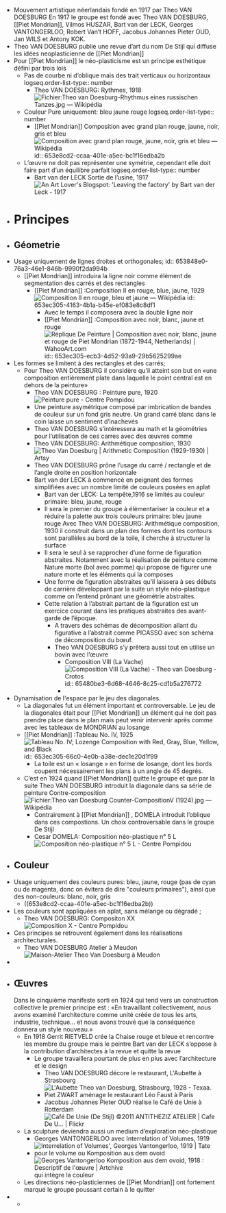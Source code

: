 - Mouvement artistique néerlandais fondé en 1917 par Theo VAN DOESBURG En 1917 le groupe est fondé avec Theo VAN DOESBURG, [[Piet Mondrian]], Vilmos HUSZAR, Bart van der LECK, Georges VANTONGERLOO, Robert Van’t HOFF, Jacobus Johannes Pieter OUD, Jan WILS et Antony KOK.
- Theo VAN DOESBURG publie une revue d’art du nom De Stijl qui diffuse les idées neoplasticienne de [[Piet Mondrian]]
- Pour [[Piet Mondrian]] le néo-plasticisme est un principe esthétique défini par trois lois
	- Pas de courbe ni d’oblique mais des trait verticaux ou horizontaux
	  logseq.order-list-type:: number
		- Theo VAN DOESBURG: Rythmes, 1918 ![Fichier:Theo van Doesburg-Rhythmus eines russischen Tanzes.jpg — Wikipédia](https://upload.wikimedia.org/wikipedia/commons/thumb/6/65/Theo_van_Doesburg-Rhythmus_eines_russischen_Tanzes.jpg/269px-Theo_van_Doesburg-Rhythmus_eines_russischen_Tanzes.jpg)
	- Couleur Pure uniquement: bleu jaune rouge
	  logseq.order-list-type:: number
		- [[Piet Mondrian]] Composition avec grand plan rouge, jaune, noir, gris et bleu ![Composition avec grand plan rouge, jaune, noir, gris et bleu — Wikipédia](https://upload.wikimedia.org/wikipedia/commons/7/76/Piet_Mondriaan%2C_1921_-_Composition_en_rouge%2C_jaune%2C_bleu_et_noir.jpg)
		  id:: 653e8cd2-ccaa-401e-a5ec-bc1f16edba2b
	- L’œuvre ne doit pas représenter une symétrie, cependant elle doit faire part d’un équilibre parfait
	  logseq.order-list-type:: number
		- Bart van der LECK Sortie de l’usine, 1917 ![An Art Lover's Blogspot: 'Leaving the factory' by Bart van der Leck - 1917](https://1.bp.blogspot.com/-mgV91_tsUuo/V3fraNoAnwI/AAAAAAAAAv8/MPMUE-yuh2MU2dRtnzDuJYN5CrndF-cIwCLcB/s1600/20160329_120546a.jpg)
- # Principes
- ## Géometrie
- Usage uniquement de lignes droites et orthogonales;
  id:: 653848e0-76a3-46e1-846b-9990f2da994b
	- [[Piet Mondrian]] introduira la ligne noir comme élément de segmentation des carrés et des rectangles
		- [[Piet Mondrian]] :Composition II en rouge, blue, jaune, 1929 ![Composition II en rouge, bleu et jaune — Wikipédia](https://upload.wikimedia.org/wikipedia/commons/a/a4/Piet_Mondriaan%2C_1930_-_Mondrian_Composition_II_in_Red%2C_Blue%2C_and_Yellow.jpg)
		  id:: 653ec305-4163-4b1a-b45e-ef083e8c8df1
			- Avec le temps il composera avec la double ligne noir
			- [[Piet Mondrian]] :Composition avec noir, blanc, jaune et rouge ![Réplique De Peinture | Composition avec noir, blanc, jaune et rouge de Piet  Mondrian (1872-1944, Netherlands) | WahooArt.com](https://wahooart.com/A55A04/w.nsf/O/BRUE-8LT53G/$File/PIET-MONDRIAN-COMPOSITION-WITH-BLACK-WHITE-YELLOW-AND-RED.JPG)
			  id:: 653ec305-ecb3-4d52-93a9-29b5625299ae
- Les formes se limitent à des rectangles et des carrés;
	- Pour Theo VAN DOESBURG il considère qu’il atteint son but en «une composition entièrement plate dans laquelle le point central est en dehors de la peinture»
		- Theo VAN DOESBURG : Peinture pure, 1920 ![Peinture pure - Centre Pompidou](https://www.centrepompidou.fr/media/picture/2d/29/2d29b9c52da4ae33c5bac4396f3068f5/thumb_large.jpg)
		- Une peinture asymétrique composé par imbrication de bandes de couleur sur un fond gris neutre. Un grand carré blanc dans le coin laisse un sentiment d’inachevés
		- Theo VAN DOESBURG s’intéressera au math et la géométries pour l’utilisation de ces carres avec des œuvres comme
		- Theo VAN DOESBURG: Arithmétique composition, 1930 ![Theo Van Doesburg | Arithmetic Composition (1929-1930) | Artsy](https://d7hftxdivxxvm.cloudfront.net/?height=800&quality=85&resize_to=fit&src=https%3A%2F%2Fd32dm0rphc51dk.cloudfront.net%2Fqjy6UotkAx8pBcsxHV3BLQ%2Fnormalized.jpg&width=800)
		- Theo VAN DOESBURG  prône l’usage du carré / rectangle et de l’angle droite en position horizontale
		- Bart van der LECK à commencé en peignant des formes simplifiées avec un nombre limité de couleurs posées en aplat
			- Bart van der LECK: La tempête,1916 se limités au couleur primaire: bleu, jaune, rouge
			- Il sera le premier du groupe à élémentariser la couleur et a réduire la palette aux trois couleurs primaire: bleu jaune rouge
			  Avec Theo VAN DOESBURG: Arithmétique composition, 1930 il construit dans un plan des formes dont les contours sont  parallèles au bord de la toile, il cherche à structurer la surface
			- Il sera le seul à se rapprocher d’une forme de figuration abstraites. Notamment avec la réalisation de peinture comme Nature morte (bol avec pomme) qui propose de figurer une  nature morte et les éléments qui la composes
			- Une forme de figuration abstraites qu’il laissera à ses débuts de carrière développant par la suite un style néo-plastique comme on l’entend prônant une géométrie abstraites.
			- Cette relation à l’abstrait partant de la figuration est un exercice courant dans les pratiques abstraites des avant-garde de l’époque.
				- A travers des schémas de décomposition allant du figurative a l’abstrait comme PICASSO avec son schéma de décomposition du bœuf.
				- Theo VAN DOESBURG s’y prêtera aussi tout en utilise un bovin avec l’œuvre
					- Composition VIII (La Vache) ![Composition VIII (La Vache) - Theo van Doesburg - Crotos](https://upload.wikimedia.org/wikipedia/commons/f/ff/Theo_van_doesburg_de_koe.jpg)
					  id:: 65480be3-6d68-4646-8c25-cd1b5a276772
					-
- Dynamisation de l'espace par le jeu des diagonales.
	- La diagonales fut un élément important et controversable. Le jeu de la diagonales était pour [[Piet Mondrian]] un élément qui ne doit pas prendre place dans le plan mais peut venir intervenir après comme avec les tableaux de MONDRIAN au losange
	- [[Piet Mondrian]] :Tableau No. IV, 1925 ![Tableau No. IV; Lozenge Composition with Red, Gray, Blue, Yellow, and Black](https://media.nga.gov/iiif/262b6aad-9869-45af-b33c-d3d41964203a/full/!588,600/0/default.jpg)
	  id:: 653ec305-66c0-4e0b-a38e-dec1e20d1f99
		- La toile est un « losange » en forme de losange, dont les bords coupent nécessairement les plans à un angle de 45 degrés.
	- C’est en 1924 quand [[Piet Mondrian]] quitte le groupe et que par la suite Theo VAN DOESBURG introduit la diagonale dans sa série de peinture Contre-composition ![Fichier:Theo van Doesburg Counter-CompositionV (1924).jpg — Wikipédia](https://upload.wikimedia.org/wikipedia/commons/thumb/e/e0/Theo_van_Doesburg_Counter-CompositionV_%281924%29.jpg/1200px-Theo_van_Doesburg_Counter-CompositionV_%281924%29.jpg)
		- Contrairement à [[Piet Mondrian]] , DOMELA introduit l’oblique dans ces compostions. Un choix controversable dans le groupe De Stijl
		- Cesar DOMELA: Composition néo-plastique n° 5 L ![Composition néo-plastique n° 5 L - Centre Pompidou](https://www.centrepompidou.fr/media/picture/59/e0/59e07909603957a27bec6fc7a03be510/thumb_large.jpg)
- ## Couleur
- Usage uniquement des couleurs pures: bleu, jaune, rouge (pas de cyan ou de magenta, donc on évitera de dire "couleurs primaires"), ainsi que des non-couleurs: blanc, noir, gris
	- ((653e8cd2-ccaa-401e-a5ec-bc1f16edba2b))
- Les couleurs sont appliquées en aplat, sans mélange ou dégradé ;
	- Theo VAN DOESBURG: Compositon XX ![Composition X - Centre Pompidou](https://www.centrepompidou.fr/media/picture/2e/75/2e75b83b8721a574e67940f92959b136/thumb_large.jpg)
- Ces principes se retrouvent également dans les réalisations architecturales.
	- Theo VAN DOESBURG Atelier à Meudon ![Maison-Atelier Theo Van Doesburg à Meudon](https://mlnzn7d4pv1n.i.optimole.com/0rI_c0w-Xunkd89_/w:auto/h:auto/q:mauto/f:avif/https://dda-architectes.com/wp-content/uploads/2021/01/facade-exterieure-maison_0_1400_1866-copie-1.jpg)
-
- ## Œuvres
  Dans le cinquième manifeste sorti en 1924 qui tend vers un construction collective le premier principe est : «En travaillant collectivement, nous avons examiné l'architecture comme unité créée de tous les arts, industrie, technique... et nous avons trouvé que la conséquence donnera un style nouveau.»
	- En 1918 Gerrit RIETVELD crée la Chaise rouge et bleue et rencontre les membre du groupe mais le peintre Bart van der LECK s’oppose à la contribution d’architectes à la revue et quitte la revue
		- Le groupe travaillera pourtant de plus en plus avec l’architecture et le design
			- Theo VAN DOESBURG décore le restaurant, L'Aubette à Strasbourg ![L'Aubette Theo van Doesburg, Strasbourg, 1928 - Texaa.](https://texaa.fr/wp-content/uploads/2021/01/texaa_salle-fete-aubette-scaled.jpg)
			- Piet ZWART aménage le restaurant Léo Faust à Paris
			- Jacobus Johannes Pieter OUD réalise le Café de Unie à Rotterdam ![Café De Unie (De Stijl) ©2011 ANTITHEZIZ ATELIER | Cafe De U… | Flickr](https://live.staticflickr.com/5177/5541518268_8e13f2a8f3_b.jpg)
	- La sculpture deviendra aussi un medium d’exploration néo-plastique
		- Georges VANTONGERLOO avec Interrelation of Volumes, 1919 ![Interrelation of Volumes', Georges Vantongerloo, 1919 | Tate](https://media.tate.org.uk/art/images/work/T/T02/T02306_10.jpg)
		- pour le volume ou Komposition aus dem ovoid ![Georges Vantongerloo Komposition aus dem ovoid, 1918 : Descriptif de  l'œuvre | Artchive](https://arthive.net/res/media/img/oy1000/work/d0c/293981@2x.jpg) qui intègre la couleur
	- Les directions néo-plasticiennes de [[Piet Mondrian]] ont fortement marqué le groupe poussant certain à le quitter
-
	-
